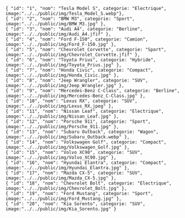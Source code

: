     { "id": "1", "nom": "Tesla Model S", categorie: "Electrique", image:"../../public/img/Tesla_Model_S.webp"},
    { "id": "2", "nom": "BMW M3", categorie: "Sport", image:"../../public/img/BMW_M3.jpg" },
    { "id": "3", "nom": "Audi A4", categorie: "Berline", image:"../../public/img/Audi_A4.jfif" },
    { "id": "4", "nom": "Ford F-150", categorie: "Camion", image:"../../public/img/Ford_F-150.jpg" },
    { "id": "5", "nom": "Chevrolet Corvette", categorie: "Sport", image:"../../public/img/Chevrolet_Corvette.jfif" },
    { "id": "6", "nom": "Toyota Prius", categorie: "Hybride", image:"../../public/img/Toyota_Prius.jpg" },
    { "id": "7", "nom": "Honda Civic", categorie: "Compact", image:"../../public/img/Honda_Civic.jpg" },
    { "id": "8", "nom": "Jeep Wrangler", categorie: "SUV", image:"../../public/img/Jeep_Wrangler.jpg" },
    { "id": "9", "nom": "Mercedes-Benz C-Class", categorie: "Berline", image:"../../public/img/Mercedes-Benz_C-Class.jpg" },
    { "id": "10", "nom": "Lexus RX", categorie: "SUV", image:"../../public/img/Lexus_RX.jpeg" },
    { "id": "11", "nom": "Nissan Leaf", categorie: "Electrique", image:"../../public/img/Nissan_Leaf.jpg" },
    { "id": "12", "nom": "Porsche 911", categorie: "Sport", image:"../../public/img/Porsche_911.jpg" },
    { "id": "13", "nom": "Subaru Outback", categorie: "Wagon", image:"../../public/img/Subaru_Outback.webp" },
    { "id": "14", "nom": "Volkswagen Golf", categorie: "Compact", image:"../../public/img/Volkswagen_Golf.jpg" },
    { "id": "15", "nom": "Volvo XC90", categorie: "SUV", image:"../../public/img/Volvo_XC90.jpg" },
    { "id": "16", "nom": "Hyundai Elantra", categorie: "Compact", image:"../../public/img/Hyundai_Elantra.jpg" },
    { "id": "17", "nom": "Mazda CX-5", categorie: "SUV", image:"../../public/img/Mazda_CX-5.jpg" },
    { "id": "18", "nom": "Chevrolet Bolt", categorie: "Electrique", image:"../../public/img/Chevrolet_Bolt.jpg" },
    { "id": "19", "nom": "Ford Mustang", categorie: "Sport", image:"../../public/img/Ford_Mustang.jpg" },
    { "id": "20", "nom": "Kia Sorento", categorie: "SUV", image:"../../public/img/Kia_Sorento.jpg" }